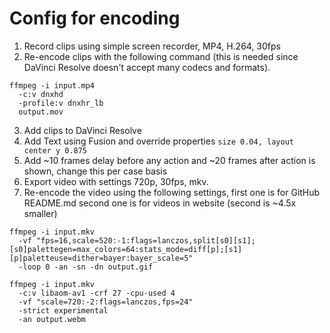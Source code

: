 # Config for encoding

1. Record clips using simple screen recorder, MP4, H.264, 30fps
2. Re-encode clips with the following command (this is needed since DaVinci
   Resolve doesn't accept many codecs and formats).

```shell
ffmpeg -i input.mp4 
  -c:v dnxhd 
  -profile:v dnxhr_lb 
  output.mov
```

3. Add clips to DaVinci Resolve
4. Add Text using Fusion and override properties
   ```size 0.04, layout center y 0.875```
5. Add ~10 frames delay before any action and ~20 frames after action is shown,
   change this per case basis
6. Export video with settings 720p, 30fps, mkv.
7. Re-encode the video using the following settings, first one is for GitHub
   README.md second one is for videos in website (second is ~4.5x smaller)

```shell
ffmpeg -i input.mkv 
  -vf "fps=16,scale=520:-1:flags=lanczos,split[s0][s1];[s0]palettegen=max_colors=64:stats_mode=diff[p];[s1][p]paletteuse=dither=bayer:bayer_scale=5" 
  -loop 0 -an -sn -dn output.gif
````

```shell
ffmpeg -i input.mkv   
  -c:v libaom-av1 -crf 27 -cpu-used 4   
  -vf "scale=720:-2:flags=lanczos,fps=24"   
  -strict experimental 
  -an output.webm
````